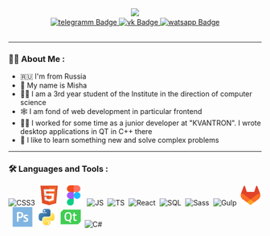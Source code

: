 <div id="header" align="center">
  <img src="https://media.giphy.com/media/wwg1suUiTbCY8H8vIA/giphy-downsized-large.gif" width="301">
</div>
<div id="badges" align="center">
  <a href="t-do.ru/misha_dianov">
    <img src="https://img.shields.io/badge/TELEGRAM-blue?style=for-the-badge&logo=telegram&logoColor=white%22%20alt=%22Twitter%20Badge" alt="telegramm Badge"/>
  </a>
  <a href="https://vk.com/kishmi">
    <img src="https://img.shields.io/badge/VK-blue?style=for-the-badge&logo=VK&logoColor=white" alt="vk Badge"/>
  </a>
  <a href="https://wa.me/+79308719557">
  <img src="https://img.shields.io/badge/WhatsApp-brightgreen?style=for-the-badge&logo=WhatsApp&logoColor=white" alt="watsapp Badge"/>
  </a>
</div>
<div id="schet" align="center">
  <img src="https://komarev.com/ghpvc/?username=Sitinger&style=flat-square&color=blue" alt=""/>
</div>




  
  ---
  
   ### :man_technologist: About Me :
  - :ru: I'm from Russia
  - :wave: My name is Misha
  - :student: I am a 3rd year student of the Institute in the direction of computer science
  - :spider_web: I am fond of web development in particular frontend
  - :man_technologist: I worked for some time as a junior developer at "KVANTRON". I wrote desktop applications in QT in C++ there
  - :exploding_head: I like to learn something new and solve complex problems
  
 ---

### :hammer_and_wrench: Languages and Tools :



<img src="https://www.svgrepo.com/show/373535/css.svg" title="CSS3" alt="CSS3" width="40" height="40"/>&nbsp;
<img src="https://raw.githubusercontent.com/devicons/devicon/1119b9f84c0290e0f0b38982099a2bd027a48bf1/icons/html5/html5-original.svg" title="HTML5" alt="HTML5" width="40" height="40"/>&nbsp;
<img src="https://raw.githubusercontent.com/devicons/devicon/1119b9f84c0290e0f0b38982099a2bd027a48bf1/icons/figma/figma-original.svg" title="Figma" alt="Figma" width="40" height="40"/>&nbsp;
<img src="https://www.svgrepo.com/show/355081/js.svg" title="JS" alt="JS" width="40" height="40"/>&nbsp;
<img src="https://cdn.icon-icons.com/icons2/2415/PNG/96/typescript_original_logo_icon_146317.png" title="TS" alt="TS" width="40" height="40"/>&nbsp;
<img src="https://img.icons8.com/plasticine/512/react.png" title="React" alt="React" width="40" height="40"/>&nbsp;
<img src="https://img.icons8.com/external-soft-fill-juicy-fish/512/external-sql-coding-and-development-soft-fill-soft-fill-juicy-fish.png" title="SQL" alt="SQL" width="40" height="40"/>&nbsp;
<img src="https://www.svgrepo.com/show/374061/sass.svg" title="Sass" alt="Sass" width="40" height="40"/>&nbsp;
<img src="https://www.svgrepo.com/show/373652/gulp.svg" title="Gulp" alt="Gulp" width="40" height="40"/>&nbsp;
<img src="https://raw.githubusercontent.com/devicons/devicon/1119b9f84c0290e0f0b38982099a2bd027a48bf1/icons/gitlab/gitlab-original.svg" title="Gitlab" alt="Gitlab" width="40" height="40"/>&nbsp;
<img src="https://raw.githubusercontent.com/devicons/devicon/1119b9f84c0290e0f0b38982099a2bd027a48bf1/icons/photoshop/photoshop-plain.svg" title="Photoshop" alt="Photoshop" width="40" height="40"/>&nbsp;
<img src="https://raw.githubusercontent.com/devicons/devicon/1119b9f84c0290e0f0b38982099a2bd027a48bf1/icons/python/python-original.svg" title="Python" alt="Python" width="40" height="40"/>&nbsp;
<img src="https://raw.githubusercontent.com/devicons/devicon/1119b9f84c0290e0f0b38982099a2bd027a48bf1/icons/qt/qt-original.svg" title="Qt" alt="Qt" width="40" height="40"/>&nbsp;
<img src="https://img.icons8.com/ios-filled/256/c-sharp-logo.png" title="C#" alt="C#" width="40" height="40"/>&nbsp;


